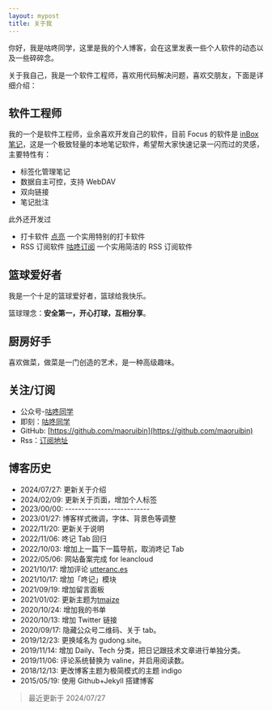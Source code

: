 ```yaml
---
layout: mypost
title: 关于我
---
```


你好，我是咕咚同学，这里是我的个人博客，会在这里发表一些个人软件的动态以及一些碎碎念。

关于我自己，我是一个软件工程师，喜欢用代码解决问题，喜欢交朋友，下面是详细介绍：

## 软件工程师
我的一个是软件工程师，业余喜欢开发自己的软件，目前 Focus 的软件是 [inBox 笔记](https://doc.gudong.site/inbox/)，这是一个极致轻量的本地笔记软件，希望帮大家快速记录一闪而过的灵感，主要特性有：
- 标签化管理笔记
- 数据自主可控，支持 WebDAV
- 双向链接
- 笔记批注

此外还开发过
- 打卡软件 [点亮](https://doc.gudong.site/light/) 一个实用特别的打卡软件
- RSS 订阅软件 [咕咚订阅](https://doc.gudong.site/rssplus/) 一个实用简洁的 RSS 订阅软件

## 篮球爱好者
我是一个十足的篮球爱好者，篮球给我快乐。

篮球理念：**安全第一，开心打球，互相分享**。

## 厨房好手
喜欢做菜，做菜是一门创造的艺术，是一种高级趣味。

## 关注/订阅
- 公众号-[咕咚同学](https://gitee.com/maoruibin/img/raw/master/2021/01/12/_export1610434130245.jpg.png)
- 即刻：[咕咚同学](https://okjk.co/l8IUzO)
- GitHub: [https://github.com/maoruibin](https://github.com/maoruibin)
- Rss：[订阅地址](https://gudong.site/static/xml/rss.xml)

## 博客历史
- 2024/07/27: 更新关于介绍
- 2024/02/09: 更新关于页面，增加个人标签
- 2023/00/00: --------------------------
- 2023/01/27: 博客样式微调，字体、背景色等调整
- 2022/11/20: 更新关于说明
- 2022/11/06: 咚记 Tab 回归 
- 2022/10/03: 增加上一篇下一篇导航，取消咚记 Tab 
- 2022/05/06: 网站备案完成 for leancloud
- 2021/10/17: 增加评论 [utteranc.es](https://utteranc.es)
- 2021/10/17: 增加「咚记」模块
- 2021/09/19: 增加留言面板
- 2021/01/02: 更新主题为[tmaize](https://github.com/TMaize/tmaize-blog)
- 2020/10/24: 增加我的书单
- 2020/10/13: 增加 Twitter 链接
- 2020/09/17: 隐藏公众号二维码、关于 tab。
- 2019/12/23: 更换域名为 gudong.site。
- 2019/11/14: 增加 Daily、Tech 分类，把日记跟技术文章进行单独分类。
- 2019/11/06: 评论系统替换为 valine，并启用阅读数。
- 2018/12/13: 更改博客主题为极简模式的主题 indigo
- 2015/05/19: 使用 Github+Jekyll 搭建博客

> 最近更新于 2024/07/27
